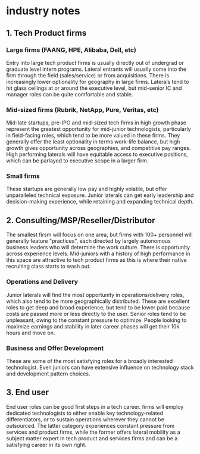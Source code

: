 
# industry notes


## 1. Tech Product firms
### Large firms (FAANG, HPE, Alibaba, Dell, etc)
Entry into large tech product firms is usually directly out of undergrad or graduate level intern programs.  Lateral entrants will usually come into the firm through the field (sales/service) or from acquisitions.  There is increasingly lower optionality for geography in large firms.  Laterals tend to hit glass ceilings at or around the executive level, but mid-senior IC and manager roles can be quite comfortable and stable.

### Mid-sized firms (Rubrik, NetApp, Pure, Veritas, etc)
Mid-late startups, pre-IPO and mid-sized tech firms in high growth phase represent the greatest opportunity for mid-junior technologists, particularly in field-facing roles, which tend to be more valued in these firms. They generally offer the least optionality in terms work-life balance, but high growth gives opportunity across geographies, and competitive pay ranges.  High performing laterals will have equitable access to executive positions, which can be parlayed to executive scope in a larger firm.

### Small firms 
These startups are generally low pay and highly volatile, but offer unparalleled technical exposure.  Junior laterals can get early leadership and decision-making experience, while retaining and expanding technical depth.

## 2. Consulting/MSP/Reseller/Distributor
The smallest firsm will focus on one area, but firms with 100+ personnel will generally feature "practices", each directed by largely autonomous business leaders who will determine the work culture.  There is opportunity across experience levels.  Mid-juniors with a history of high performance in this space are attractive to tech product firms as this is where their native recruiting class starts to wash out.

### Operations and Delivery
Junior laterals will find the most opportunity in operations/delivery roles, which also tend to be more geographically distributed.  These are excellent roles to get deep and broad experience, but tend to be lower paid because costs are passed more or less directly to the user.  Senior roles tend to be unpleasant, owing to the constant pressure to optimize.  People looking to maximize earnings and stability in later career phases will get their 10k hours and move on.

### Business and Offer Development
These are some of the most satisfying roles for a broadly interested technologist.  Even juniors can have extensive influence on technology stack and development pattern choices.

## 3. End user
End user roles can be good first steps in a tech career.  firms will employ dedicated technologists to either enable key technology-related differentiators, or to sustain operations wherever they cannot be outsourced.  The latter category experiences constant pressure from services and product firms, while the former offers lateral mobility as a subject matter expert in tech product and services firms and can be a satisfying career in its own right.






